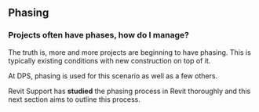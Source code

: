 ## Phasing 

### Projects often have phases, how do I manage?



The truth is, more and more projects are beginning to have phasing. This is typically existing conditions with new construction on top of it.

At DPS, phasing is used for this scenario as well as a few others.

Revit Support has **studied** the phasing process in Revit thoroughly and this next section aims to outline this process.


